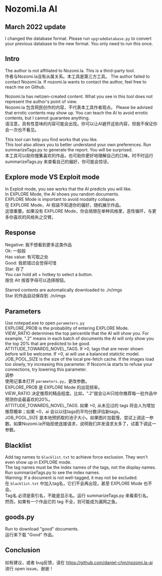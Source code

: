 # Nozomi.la AI
## March 2022 update
I changed the database format. Please run `upgradeDatabase.py` to convert your previous database to the new format. You only need to run this once. 

## Intro
The author is not affiliated to Nozomi.la. This is a third-party tool.  
作者与Nozomi.la没有从属关系。本工具是第三方工具。 
The author failed to contact Nozomi.la. If nozomi.la wants to contact the author, feel free to reach me on Github.  

Nozomi.la has netizen-created content. What you see in this tool does not represent the author's point of view.  
Nozomi.la 包含网民创作的内容，不代表本工具作者观点。 
Please be advised that errotic contents may show up. You can teach the AI to avoid errotic contents, but I cannot guarantee anything.  
请注意，具有性意味的内容可能会出现。你可以让AI避开这些内容，但我不保证你会一次也不看见。  

This tool can help you find works that you like.  
This tool also allows you to better understand your own preferences. Run summarizeTags.py to generate the report. You will be surprised.  
本工具可以助你搜集喜欢的作品，也可助你更好地理解自己的口味。时不时运行 summarizeTags.py 来查看自己的偏好，你可能会惊讶。  

## Explore mode VS Exploit mode  
In Exploit mode, you see works that the AI predicts you will like.  
In EXPLORE Mode, the AI shows you random documents.  
EXPLORE Mode is important to avoid modality collapse.   
在 EXPLORE Mode，AI 假装不知道你的偏好，随机展示作品。  
这很重要。如果没有 EXPLORE Mode，你会局限在单种风格里，恶性循环，与更多你喜欢的风格失之交臂。  

## Response
Negative: 我不想看到更多这类作品   
Ok: 一般般   
Has value: 有可取之处   
Good: 我若错过会觉得可惜   
Star: 存了   
You can hold alt + hotkey to select a button.   
按住 Alt 按首字母可以选择按钮。  

Starred contents are automatically downloaded to ./n/imgs  
Star 的作品自动保存到 ./n/imgs

## Parameters 
Use notepad.exe to open `parameters.py`   
EXPLORE_PROB is the probability of entering EXPLORE Mode.  
VIEW_RATIO determines the top percentile that the AI will show you. For example, ".2" means in each batch of documents the AI will only show you the top 20% that are predicted to be good.   
ATTITUDE_TOWARDS_NOVEL_TAGS. If &gt;0, tags that are never shown before will be welcome. If =0, ai will use a balanced statictic model.  
JOB_POOL_SIZE is the size of the local pre-fetch cache. If the images load too slowly, try increasing this parameter. If Nozomi.la starts to refuse your connections, try lowering this parameter.   
调参   
使用记事本打开 `parameters.py`，更改参数。  
EXPLORE_PROB 是 EXPLORE Mode 的出现频率。  
VIEW_RATIO 决定推荐的精品程度。比如，".2"就会让AI只给你推荐每一批作品中预测你会最喜欢的20%。    
ATTITUDE_TOWARDS_NOVEL_TAGS. 如果 &gt;0, 从未见过的 tags 将会人为增加推荐概率；如果 =0，ai 会以以往tags的平均分数评估新tags。  
JOB_POOL_SIZE 是本地预抓取的池子大小。如果图片加载慢，尝试上调这一参数。如果Nozomi.la开始拒绝连接请求，说明我们并发请求太多了，试着下调这一参数。  

## Blacklist 
Add tag names to `blacklist.txt` to achieve force exclusion. They won't even show up in EXPLORE mode.   
The tag names must be the index names of the tags, not the display names. Run summarizeTags.py to see the index names.   
Warning: If a document is not well-tagged, it may not be excluded.   
在 `blacklist.txt` 中加入tag名，它们不会再出现，甚至 EXPLORE Mode 也不会。  
Tag名 必须是索引名，不能是显示名。运行 summarizeTags.py 来看索引名。  
然而，如果有一个作品它的 tag 不全，则可能成为漏网之鱼。  

## goods.py 
Run to download "good" documents.   
运行来下载 "Good" 作品。  

## Conclusion
如有建议，或者 bug反馈，请在 https://github.com/daniel-chin/nozomi.la-ai 进行 open issue。谢谢！
